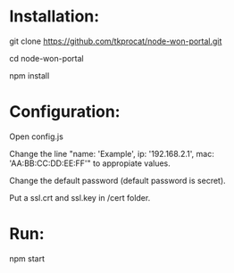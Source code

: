 ﻿<h1>Installation:</h1>

git clone https://github.com/tkprocat/node-won-portal.git

cd node-won-portal 

npm install

<h1>Configuration:</h1>

Open config.js

Change the line "name: 'Example', ip: '192.168.2.1', mac: 'AA:BB:CC:DD:EE:FF'" to appropiate values.

Change the default password (default password is secret).

Put a ssl.crt and ssl.key in /cert folder.

<h1>Run:</h1>

npm start